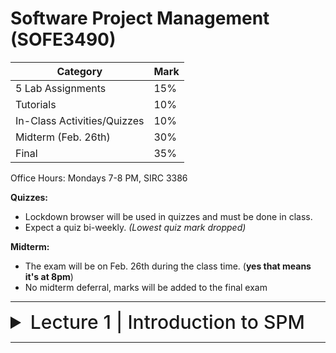 # Software Project Management (SOFE3490)

| Category                     | Mark   |
|------------------------------|--------|
| 5 Lab Assignments            | 15%    |
| Tutorials                    | 10%    |
| In-Class Activities/Quizzes  | 10%    |
| Midterm (Feb. 26th)          | 30%    |
| Final                        | 35%    |

Office Hours: Mondays 7-8 PM, SIRC 3386


**Quizzes:**
- Lockdown browser will be used in quizzes and must be done in class. 
- Expect a quiz bi-weekly. *(Lowest quiz mark dropped)*

**Midterm:**
- The exam will be on Feb. 26th during the class time. (**yes that means it's at 8pm**)
- No midterm deferral, marks will be added to the final exam

---

<details>
  <summary style="font-size: 30px; font-weight: 500; cursor: pointer;">Lecture 1 | Introduction to SPM</summary>
  
  # Outline:
*What is software project management?* Is it really different from *ordinary* project management?

*How do you know when a project has been successful?* E.g., do the expectations of the customer/client match those of the developers?

# Why is project management important?

Large amounts of money are spent on Info & Comms. Technology (ICT).

- Projects often fail; Standish Group claim only a third of ICT projects are successful. 82% were late and 43% exceeded their budget.
- Poor project management is a major factor in these failures.

# What is a project?

The definition can vary, but its most important aspects are its *planning* and *size*.

To compare:

Jobs – repetition of very well-defined and well understood tasks with very little uncertainty
Exploration – e.g. finding a cure for cancer: the outcome is very uncertain

Projects lie in the middle between a job and exploration.

A task is more 'project-like' if it is:
• Non-routine
• Planned
• Aiming at a specific target
• Carried out for a customer
• Carried out by a temporary work group
• Involving several specialisms
• Made up of several different phases
• Constrained by time and resources
• Large and/or complex

## Exercise 1.1
Which of the following is a project, a routine, or an exploration:
<details>
<summary>Producing an edition of a newspaper</summary>
routine
  
<summary>Building the channel tunnel.</summary>
project

<summary>Getting Married</summary>
project

<summary>A research project into what makes a good human-computer interface.</summary>
exploration

<summary>An investigation into the reason why a user has a problem with a computer system.</summary>
routine

<summary>A programming assignment for a second year computing student.</summary>
project

<summary>Writing an operating system for a new computer</summary>
exploration

<summary>Installing a new version of a word processing application in an organization</summary>
routine

</details>

</details>

---

